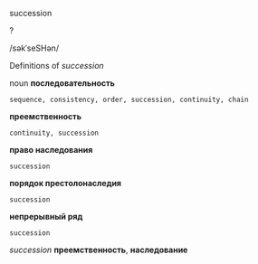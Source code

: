 succession

?

/səkˈseSHən/

Definitions of _succession_

noun
**последовательность**

    sequence, consistency, order, succession, continuity, chain
**преемственность**

    continuity, succession
**право наследования**

    succession
**порядок престолонаследия**

    succession
**непрерывный ряд**

    succession

_succession_
**преемственность**, **наследование**